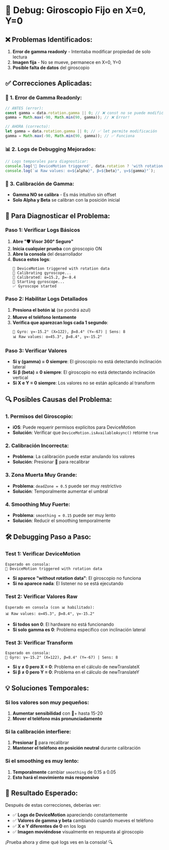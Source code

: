 # 🔧 Debug: Giroscopio Fijo en X=0, Y=0

## ❌ **Problemas Identificados:**
1. **Error de gamma readonly** - Intentaba modificar propiedad de solo lectura
2. **Imagen fija** - No se mueve, permanece en X=0, Y=0
3. **Posible falta de datos** del giroscopio

## ✅ **Correcciones Aplicadas:**

### 🔧 **1. Error de Gamma Readonly:**
```javascript
// ANTES (error):
const gamma = data.rotation.gamma || 0; // ❌ const no se puede modificar
gamma = Math.max(-90, Math.min(90, gamma)); // ❌ Error!

// AHORA (correcto):
let gamma = data.rotation.gamma || 0; // ✅ let permite modificación
gamma = Math.max(-90, Math.min(90, gamma)); // ✅ Funciona
```

### 📊 **2. Logs de Debugging Mejorados:**
```javascript
// Logs temporales para diagnosticar:
console.log('🔄 DeviceMotion triggered', data.rotation ? 'with rotation data' : 'without rotation data');
console.log(`📊 Raw values: α=${alpha}°, β=${beta}°, γ=${gamma}°`);
```

### 🎯 **3. Calibración de Gamma:**
- **Gamma NO se calibra** - Es más intuitivo sin offset
- **Solo Alpha y Beta** se calibran con la posición inicial

## 🧪 **Para Diagnosticar el Problema:**

### **Paso 1: Verificar Logs Básicos**
1. **Abre "🛡️ Visor 360° Seguro"**
2. **Inicia cualquier prueba** con giroscopio ON
3. **Abre la consola** del desarrollador
4. **Busca estos logs**:
   ```
   🔄 DeviceMotion triggered with rotation data
   🎯 Calibrating gyroscope...
   📐 Calibrated: α=15.2, β=-8.4
   🔄 Starting gyroscope...
   ✅ Gyroscope started
   ```

### **Paso 2: Habilitar Logs Detallados**
1. **Presiona el botón 📊** (se pondrá azul)
2. **Mueve el teléfono lentamente**
3. **Verifica que aparezcan logs cada 1 segundo**:
   ```
   🔄 Gyro: γ=-15.2° (X=122), β=8.4° (Y=-67) | Sens: 8
   📊 Raw values: α=45.3°, β=8.4°, γ=-15.2°
   ```

### **Paso 3: Verificar Valores**
- **Si γ (gamma) = 0 siempre**: El giroscopio no está detectando inclinación lateral
- **Si β (beta) = 0 siempre**: El giroscopio no está detectando inclinación vertical
- **Si X e Y = 0 siempre**: Los valores no se están aplicando al transform

## 🔍 **Posibles Causas del Problema:**

### **1. Permisos del Giroscopio:**
- **iOS**: Puede requerir permisos explícitos para DeviceMotion
- **Solución**: Verificar que `DeviceMotion.isAvailableAsync()` retorne `true`

### **2. Calibración Incorrecta:**
- **Problema**: La calibración puede estar anulando los valores
- **Solución**: Presionar 📐 para recalibrar

### **3. Zona Muerta Muy Grande:**
- **Problema**: `deadZone = 0.5` puede ser muy restrictivo
- **Solución**: Temporalmente aumentar el umbral

### **4. Smoothing Muy Fuerte:**
- **Problema**: `smoothing = 0.15` puede ser muy lento
- **Solución**: Reducir el smoothing temporalmente

## 🛠️ **Debugging Paso a Paso:**

### **Test 1: Verificar DeviceMotion**
```
Esperado en consola:
🔄 DeviceMotion triggered with rotation data
```
- **Si aparece "without rotation data"**: El giroscopio no funciona
- **Si no aparece nada**: El listener no se está ejecutando

### **Test 2: Verificar Valores Raw**
```
Esperado en consola (con 📊 habilitado):
📊 Raw values: α=45.3°, β=8.4°, γ=-15.2°
```
- **Si todos son 0**: El hardware no está funcionando
- **Si solo gamma es 0**: Problema específico con inclinación lateral

### **Test 3: Verificar Transform**
```
Esperado en consola:
🔄 Gyro: γ=-15.2° (X=122), β=8.4° (Y=-67) | Sens: 8
```
- **Si γ ≠ 0 pero X = 0**: Problema en el cálculo de newTranslateX
- **Si β ≠ 0 pero Y = 0**: Problema en el cálculo de newTranslateY

## 💡 **Soluciones Temporales:**

### **Si los valores son muy pequeños:**
1. **Aumentar sensibilidad** con 🔄+ hasta 15-20
2. **Mover el teléfono más pronunciadamente**

### **Si la calibración interfiere:**
1. **Presionar 📐** para recalibrar
2. **Mantener el teléfono en posición neutral** durante calibración

### **Si el smoothing es muy lento:**
1. **Temporalmente** cambiar `smoothing` de 0.15 a 0.05
2. **Esto hará el movimiento más responsivo**

## 🎯 **Resultado Esperado:**
Después de estas correcciones, deberías ver:
- ✅ **Logs de DeviceMotion** apareciendo constantemente
- ✅ **Valores de gamma y beta** cambiando cuando mueves el teléfono
- ✅ **X e Y diferentes de 0** en los logs
- ✅ **Imagen moviéndose** visualmente en respuesta al giroscopio

¡Prueba ahora y dime qué logs ves en la consola! 🔍
